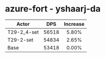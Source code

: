 # azure-fort - yshaarj-da
| Actor | DPS | Increase |
|---|:---:|:---:|
|T29-2_4-set|56518|5.80%|
|T29-2-set|54834|2.65%|
|Base|53418|0.00%|
